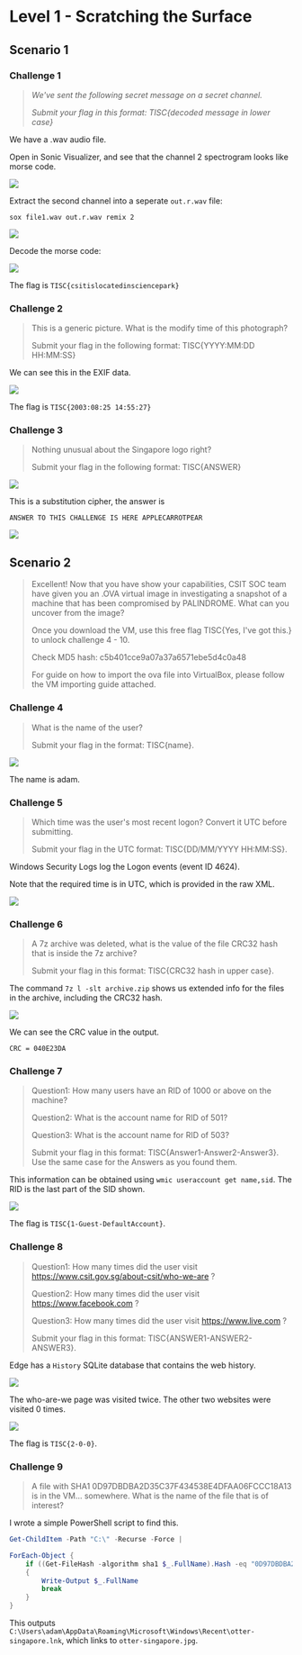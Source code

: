 # Level 1 - Scratching the Surface

## Scenario 1

### Challenge 1

> _We've sent the following secret message on a secret channel._
>
> _Submit your flag in this format: TISC{decoded message in lower case}_

We have a .wav audio file.

Open in Sonic Visualizer, and see that the channel 2 spectrogram looks like morse code.

![](<../../.gitbook/assets/cf58423721c24761824c606e6c31dac9 (1).png>)

Extract the second channel into a seperate `out.r.wav` file:

```
sox file1.wav out.r.wav remix 2
```

![](../../.gitbook/assets/8fe77edfcbe343d6b4e883c8ecf56751.png)

Decode the morse code:

![](../../.gitbook/assets/c233c919fbb84a428464b443bfca411d.png)

The flag is `TISC{csitislocatedinsciencepark}`

### Challenge 2

> This is a generic picture. What is the modify time of this photograph?
>
> Submit your flag in the following format: TISC{YYYY:MM:DD HH:MM:SS}

We can see this in the EXIF data.

![](../../.gitbook/assets/26441b3e108347d1af4aa70ed840edaf.png)

The flag is `TISC{2003:08:25 14:55:27}`

### Challenge 3

> Nothing unusual about the Singapore logo right?
>
> Submit your flag in the following format: TISC{ANSWER}

![](../../.gitbook/assets/3053fbc761904742866deb82ecc39b52.png)

This is a substitution cipher, the answer is

```
ANSWER TO THIS CHALLENGE IS HERE APPLECARROTPEAR
```

![](../../.gitbook/assets/df6d3b47b68b44659dbe22e5a7f494cb.png)

## Scenario 2

> Excellent! Now that you have show your capabilities, CSIT SOC team have given you an .OVA virtual image in investigating a snapshot of a machine that has been compromised by PALINDROME. What can you uncover from the image?
>
> Once you download the VM, use this free flag TISC{Yes, I've got this.} to unlock challenge 4 - 10.
>
> Check MD5 hash: c5b401cce9a07a37a6571ebe5d4c0a48
>
> For guide on how to import the ova file into VirtualBox, please follow the VM importing guide attached.

### Challenge 4

> What is the name of the user?
>
> Submit your flag in the format: TISC{name}.

![](../../.gitbook/assets/57e31d232ab64dbea1903d1a621b9bd0.png)

The name is adam.

### Challenge 5

> Which time was the user's most recent logon? Convert it UTC before submitting.
>
> Submit your flag in the UTC format: TISC{DD/MM/YYYY HH:MM:SS}.

Windows Security Logs log the Logon events (event ID 4624).

Note that the required time is in UTC, which is provided in the raw XML.

![](../../.gitbook/assets/0ceeee44239d48d691a57bc1300947dd.png)

### Challenge 6

> A 7z archive was deleted, what is the value of the file CRC32 hash that is inside the 7z archive?
>
> Submit your flag in this format: TISC{CRC32 hash in upper case}.

The command `7z l -slt archive.zip` shows us extended info for the files in the archive, including the CRC32 hash.

![](../../.gitbook/assets/c58f0cac3c3a41bd8ce92102bd6dc60e.png)

We can see the CRC value in the output.

```
CRC = 040E23DA
```

### Challenge 7

> Question1: How many users have an RID of 1000 or above on the machine?
>
> Question2: What is the account name for RID of 501?
>
> Question3: What is the account name for RID of 503?
>
> Submit your flag in this format: TISC{Answer1-Answer2-Answer3}. Use the same case for the Answers as you found them.

This information can be obtained using `wmic useraccount get name,sid`. The RID is the last part of the SID shown.

![](../../.gitbook/assets/891fe4f9f1ee4fe8940454b5ba2729ad.png)

The flag is `TISC{1-Guest-DefaultAccount}`.

### Challenge 8

> Question1: How many times did the user visit https://www.csit.gov.sg/about-csit/who-we-are ?
>
> Question2: How many times did the user visit https://www.facebook.com ?
>
> Question3: How many times did the user visit https://www.live.com ?
>
> Submit your flag in this format: TISC{ANSWER1-ANSWER2-ANSWER3}.

Edge has a `History` SQLite database that contains the web history.

![](../../.gitbook/assets/b27e8abd63034c2cba5a5ef2d6fe307b.png)

The who-are-we page was visited twice. The other two websites were visited 0 times.&#x20;

![](../../.gitbook/assets/7753f4f3bf5640ab9e55599b7ff47abe.png)

The flag is `TISC{2-0-0}`.

### Challenge 9

> A file with SHA1 0D97DBDBA2D35C37F434538E4DFAA06FCCC18A13 is in the VM… somewhere. What is the name of the file that is of interest?

I wrote a simple PowerShell script to find this.

```powershell
Get-ChildItem -Path "C:\" -Recurse -Force |

ForEach-Object {
    if ((Get-FileHash -algorithm sha1 $_.FullName).Hash -eq "0D97DBDBA2D35C37F434538E4DFAA06FCCC18A13")
    {
        Write-Output $_.FullName
        break
    }
}
```

This outputs `C:\Users\adam\AppData\Roaming\Microsoft\Windows\Recent\otter-singapore.lnk`, which links to `otter-singapore.jpg`.
